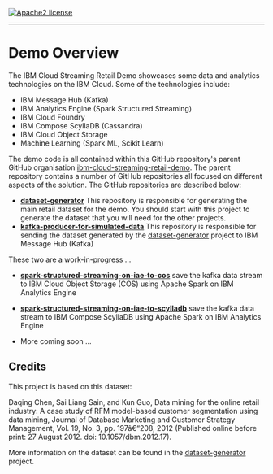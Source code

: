 [![Apache2 license](http://img.shields.io/badge/license-apache2-brightgreen.svg)](http://opensource.org/licenses/Apache-2.0)

----

# Demo Overview

The IBM Cloud Streaming Retail Demo showcases some data and analytics technologies on the IBM Cloud. Some of the technologies include:

- IBM Message Hub (Kafka)
- IBM Analytics Engine (Spark Structured Streaming)
- IBM Cloud Foundry
- IBM Compose ScyllaDB (Cassandra)
- IBM Cloud Object Storage
- Machine Learning (Spark ML, Scikit Learn)

The demo code is all contained within this GitHub repository's parent GitHub organisation [ibm-cloud-streaming-retail-demo](https://github.com/ibm-cloud-streaming-retail-demo).  The parent repository contains a number of GitHub repositories all focused on different aspects of the solution.  The GitHub repositories are described below:

- **[dataset-generator](https://github.com/ibm-cloud-streaming-retail-demo/dataset-generator)** This repository is responsible for generating the main retail dataset for the demo.  You should start with this project to generate the dataset that you will need for the other projects.
- **[kafka-producer-for-simulated-data](https://github.com/ibm-cloud-streaming-retail-demo/kafka-producer-for-simulated-data)** This repository is responsible for sending the dataset generated by the [dataset-generator](https://github.com/ibm-cloud-streaming-retail-demo/dataset-generator) project to IBM Message Hub (Kafka)

These two are a work-in-progress ...

- **[spark-structured-streaming-on-iae-to-cos](https://github.com/ibm-cloud-streaming-retail-demo/spark-structured-streaming-on-iae-to-cos)** save the kafka data stream to IBM Cloud Object Storage (COS) using Apache Spark on IBM Analytics Engine
- **[spark-structured-streaming-on-iae-to-scylladb](https://github.com/ibm-cloud-streaming-retail-demo/spark-structured-streaming-on-iae-to-scylladb)** save the kafka data stream to IBM Compose ScyllaDB using Apache Spark on IBM Analytics Engine

- More coming soon ...

## Credits

This project is based on this dataset:

Daqing Chen, Sai Liang Sain, and Kun Guo, Data mining for the online retail industry: A case study of RFM model-based customer segmentation using data mining, Journal of Database Marketing and Customer Strategy Management, Vol. 19, No. 3, pp. 197â€“208, 2012 (Published online before print: 27 August 2012. doi: 10.1057/dbm.2012.17).

More information on the dataset can be found in the [dataset-generator](https://github.com/ibm-cloud-streaming-retail-demo/dataset-generator) project.
